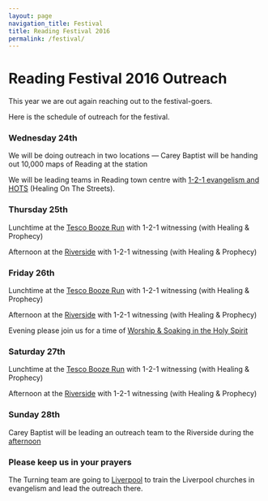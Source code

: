 ```yaml
---
layout: page
navigation_title: Festival
title: Reading Festival 2016
permalink: /festival/
---
```


# Reading Festival 2016 Outreach

This year we are out again reaching out to the festival-goers. 

Here is the schedule of outreach for the festival. 


### Wednesday 24th
We will be doing outreach in two locations — Carey Baptist will be handing out 10,000 maps of Reading at the station

We will be leading teams in Reading town centre with [1-2-1 evangelism and HOTS](https://readingoutreach.github.io/Reading-Festival-Outreach-2016/event/festival-town-24ampm.html) (Healing On The Streets). 


### Thursday 25th
Lunchtime at the [Tesco Booze Run](https://readingoutreach.github.io/Reading-Festival-Outreach-2016/event/festival-booze-run-25th.html) with 1-2-1 witnessing (with Healing & Prophecy)

Afternoon at the [Riverside](https://readingoutreach.github.io/Reading-Festival-Outreach-2016/event/festival-riverside-25pm.html) with 1-2-1 witnessing (with Healing & Prophecy)


### Friday 26th
Lunchtime at the [Tesco Booze Run](https://readingoutreach.github.io/Reading-Festival-Outreach-2016/event/festival-booze-run-26am.html) with 1-2-1 witnessing (with Healing & Prophecy)

Afternoon at the [Riverside](https://readingoutreach.github.io/Reading-Festival-Outreach-2016/event/festival-riverside-26pm.html) with 1-2-1 witnessing (with Healing & Prophecy)

Evening please join us for a time of [Worship & Soaking in the Holy Spirit](https://readingoutreach.github.io/Reading-Festival-Outreach-2016/event/Soaking-200816.html)

### Saturday 27th
Lunchtime at the [Tesco Booze Run](https://readingoutreach.github.io/Reading-Festival-Outreach-2016/event/festival-riverside-am.html) with 1-2-1 witnessing (with Healing & Prophecy)

Afternoon at the [Riverside](https://readingoutreach.github.io/Reading-Festival-Outreach-2016/event/festival-riverside-pm.html) with 1-2-1 witnessing (with Healing & Prophecy)

### Sunday 28th
Carey Baptist will be leading an outreach team to the Riverside during the [afternoon](https://readingoutreach.github.io/Reading-Festival-Outreach-2016/event/festival-riverside-pm.html)

### Please keep us in your prayers
The Turning team are going to [Liverpool](https://readingoutreach.github.io/Reading-Festival-Outreach-2016/event/liverpool.html) to train the Liverpool churches in evangelism and lead the outreach there. 